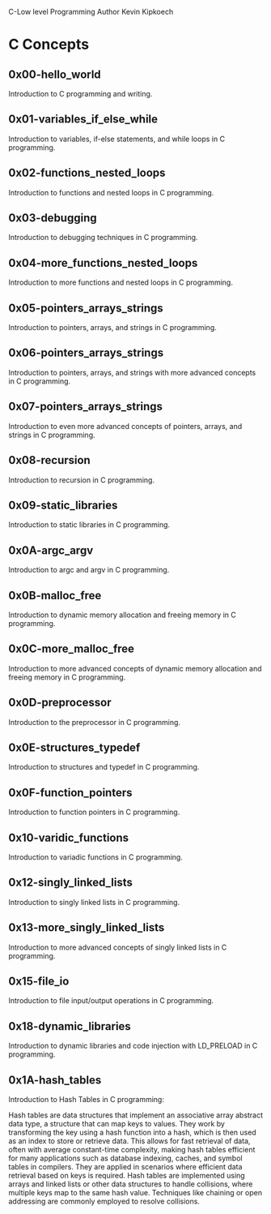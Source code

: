 C-Low level Programming 
Author Kevin Kipkoech
# C Concepts

## 0x00-hello_world
Introduction to C programming and writing.

## 0x01-variables_if_else_while
Introduction to variables, if-else statements, and while loops in C programming.

## 0x02-functions_nested_loops
Introduction to functions and nested loops in C programming.

## 0x03-debugging
Introduction to debugging techniques in C programming.

## 0x04-more_functions_nested_loops
Introduction to more functions and nested loops in C programming.

## 0x05-pointers_arrays_strings
Introduction to pointers, arrays, and strings in C programming.

## 0x06-pointers_arrays_strings
Introduction to pointers, arrays, and strings with more advanced concepts in C programming.

## 0x07-pointers_arrays_strings
Introduction to even more advanced concepts of pointers, arrays, and strings in C programming.

## 0x08-recursion
Introduction to recursion in C programming.

## 0x09-static_libraries
Introduction to static libraries in C programming.

## 0x0A-argc_argv
Introduction to argc and argv in C programming.

## 0x0B-malloc_free
Introduction to dynamic memory allocation and freeing memory in C programming.

## 0x0C-more_malloc_free
Introduction to more advanced concepts of dynamic memory allocation and freeing memory in C programming.

## 0x0D-preprocessor
Introduction to the preprocessor in C programming.

## 0x0E-structures_typedef
Introduction to structures and typedef in C programming.

## 0x0F-function_pointers
Introduction to function pointers in C programming.

## 0x10-varidic_functions
Introduction to variadic functions in C programming.

## 0x12-singly_linked_lists
Introduction to singly linked lists in C programming.

## 0x13-more_singly_linked_lists
Introduction to more advanced concepts of singly linked lists in C programming.

## 0x15-file_io
Introduction to file input/output operations in C programming.

## 0x18-dynamic_libraries
Introduction to dynamic libraries and code injection with LD_PRELOAD in C programming.

## 0x1A-hash_tables
Introduction to Hash Tables in C programming:

Hash tables are data structures that implement an associative array abstract data type, a structure that can map keys to values. They work by transforming the key using a hash function into a hash, which is then used as an index to store or retrieve data. This allows for fast retrieval of data, often with average constant-time complexity, making hash tables efficient for many applications such as database indexing, caches, and symbol tables in compilers. They are applied in scenarios where efficient data retrieval based on keys is required.
Hash tables are implemented using arrays and linked lists or other data structures to handle collisions, where multiple keys map to the same hash value. Techniques like chaining or open addressing are commonly employed to resolve collisions.

